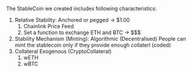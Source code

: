 The StableCoin we created includes following characteristics:
1. Relative Stability: Anchored or pegged -> $1.00
    1. Chainlink Price Feed
    2. Set a function to exchange ETH and BTC -> $$$
2. Stability Mechanism (Minting): Algorithmic (Decentralised)
    People can mint the stablecoin only if they provide enough collaterl (coded)
3. Collateral Exogenous (CryptoCollateral)
    1.  wETH
    2.  wBTC